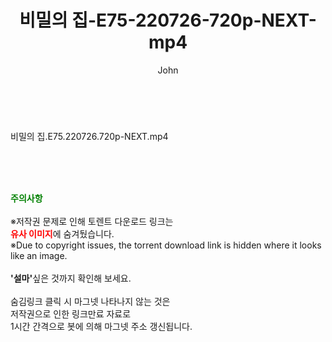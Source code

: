 ﻿---
layout: post
title:  "비밀의 집-E75-220726-720p-NEXT-mp4"
author: John
categories: [ 드라마 ]
tags: [  ]
image:  
description: "비밀의 집-E75-220726-720p-NEXT-mp4 torrent 정보 공유"
toc: true
toc_sticky: true
---

<br>
<div class="view-img">
<a class="view_image" href="https://torrentmobile59.com/bbs/view_image.php?fn=%2Fdata%2Ffile%2Fdrama%2F1999782145_tqx9ljpY_71254dd8ad7db819121e48de5e8a39a84ddd6493.jpg" target="_blank"><img alt="" class="img-tag" content="https://torrentmobile59.com/data/file/drama/1999782145_tqx9ljpY_71254dd8ad7db819121e48de5e8a39a84ddd6493.jpg" itemprop="image" src="https://torrentmobile59.com/data/file/drama/1999782145_tqx9ljpY_71254dd8ad7db819121e48de5e8a39a84ddd6493.jpg"/></a></div><div class="view-content" itemprop="description">
<p>비밀의 집.E75.220726.720p-NEXT.mp4<br/></p> </div>
    
<br><br><br>
<p data-ke-size="size16"><b><span style="color: green;">주의사항</span></b><br /><br />※저작권 문제로 인해 토렌트 다운로드 링크는<br /><b><span style="color: red;">유사 이미지</span></b>에 숨겨뒀습니다.<br />※Due to copyright issues, the torrent download link is hidden where it looks like an image.<br /><br /><b>'설마'</b>싶은 것까지 확인해 보세요.<br /><br />숨김링크 클릭 시 마그넷 나타나지 않는 것은<br />저작권으로 인한 링크만료 자료로<br />1시간 간격으로 봇에 의해 마그넷 주소 갱신됩니다.</p>
